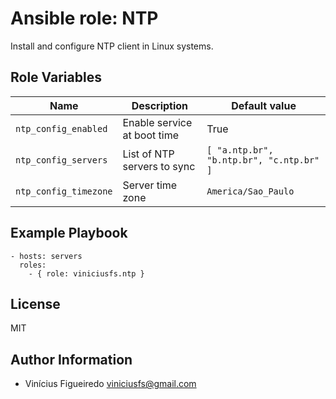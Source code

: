 # Ansible role: NTP

Install and configure NTP client in Linux systems.

## Role Variables

Name | Description | Default value
-----|-------------|--------------
`ntp_config_enabled` | Enable service at boot time | True
`ntp_config_servers` | List of NTP servers to sync | `[ "a.ntp.br", "b.ntp.br", "c.ntp.br" ]`
`ntp_config_timezone` | Server time zone | `America/Sao_Paulo`


## Example Playbook

    - hosts: servers
      roles:
        - { role: viniciusfs.ntp }


## License

MIT


## Author Information

* Vinícius Figueiredo <viniciusfs@gmail.com>

